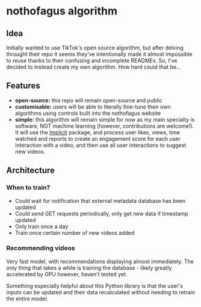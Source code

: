 # nothofagus algorithm

## Idea

Initially wanted to use TikTok's open source algorithm, but after delving throught their repo it seems they've intentionally made it almost impossible to reuse thanks to their confusing and incomplete READMEs. So, I've decided to instead create my own algorithm. How hard could that be...

## Features

- **open-source:** this repo will remain open-source and public
- **customisable:** users will be able to literally fine-tune their own algorithms using controls built into the nothofagus website
- **simple:** this algorithm will remain simple for now as my main specialty is software, NOT machine learning (however, contributions are welcome!). It will use the [Implicit](https://benfred.github.io/implicit/index.html) package, and process user likes, views, time watched and reports to create an engagement score for each user interaction with a video, and then use all user interactions to suggest new videos.

## Architecture

### When to train?

- Could wait for notification that external metadata database has been updated
- Could send GET requests periodically, only get new data if timestamp updated
- Only train once a day
- Train once certain number of new videos added

### Recommending videos

Very fast model, with recommendations displaying almost immediately. The only thing that takes a while is training the database - likely greatly accelerated by GPU however, haven't tested yet.

Something especially helpful about this Python library is that the user's inputs can be updated and their data recalculated without needing to retrain the entire model.
